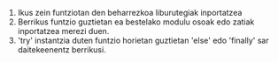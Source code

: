1. Ikus zein funtziotan den beharrezkoa liburutegiak inportatzea
2. Berrikus funtzio guztietan ea bestelako modulu osoak edo zatiak
   inportatzea merezi duen.
3. 'try' instantzia duten funtzio horietan guztietan 'else' edo 'finally'
   sar daitekeenentz berrikusi.

